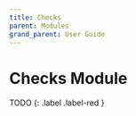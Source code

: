 ```yaml
---
title: Checks
parent: Modules
grand_parent: User Guide
---
```

# Checks Module

TODO
{: .label .label-red }
